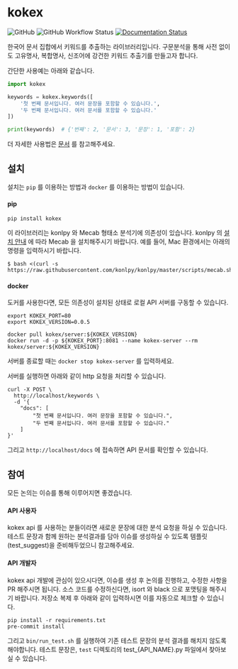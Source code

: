 # kokex

![GitHub](https://img.shields.io/github/license/jsmyung-datansoft/kokex)
![GitHub Workflow Status](https://img.shields.io/github/workflow/status/jsmyung-datansoft/kokex/Python%20package)
[![Documentation Status](https://readthedocs.org/projects/kokex/badge/?version=latest)](https://kokex.readthedocs.io/ko/latest/?badge=latest)

한국어 문서 집합에서 키워드를 추출하는 라이브러리입니다. 
구문분석을 통해 사전 없이도 고유명사, 복합명사, 신조어에 강건한 키워드 추출기를 만들고자 합니다.

간단한 사용예는 아래와 같습니다.

```python
import kokex

keywords = kokex.keywords([
    '첫 번째 문서입니다. 여러 문장을 포함할 수 있습니다.',
    '두 번째 문서입니다. 여러 문서를 포함할 수 있습니다.'
])

print(keywords)  # {'번째': 2, '문서': 3, '문장': 1, '포함': 2}
```
더 자세한 사용법은 [문서](https://kokex.readthedocs.io/) 를 참고해주세요.

## 설치
설치는 `pip` 를 이용하는 방법과 `docker` 를 이용하는 방법이 있습니다.

#### pip

`pip install kokex`

이 라이브러리는 konlpy 와 Mecab 형태소 분석기에 의존성이 있습니다. 
konlpy 의 [설치 안내](https://konlpy.org/ko/v0.5.2/install) 에 따라 Mecab 을 설치해주시기 바랍니다. 예를 들어, Mac 환경에서는 아래의 명령을 입력하시기 바랍니다.

```
$ bash <(curl -s https://raw.githubusercontent.com/konlpy/konlpy/master/scripts/mecab.sh)
```

#### docker
도커를 사용한다면, 모든 의존성이 설치된 상태로 로컬 API 서버를 구동할 수 있습니다.
```
export KOKEX_PORT=80
export KOKEX_VERSION=0.0.5

docker pull kokex/server:${KOKEX_VERSION}
docker run -d -p ${KOKEX_PORT}:8081 --name kokex-server --rm kokex/server:${KOKEX_VERSION}
```

서버를 종료할 때는 `docker stop kokex-server` 를 입력하세요.

서버를 실행하면 아래와 같이 http 요청을 처리할 수 있습니다.
```
curl -X POST \
  http://localhost/keywords \
  -d '{
	"docs": [
		"첫 번째 문서입니다. 여러 문장을 포함할 수 있습니다.", 
		"두 번째 문서입니다. 여러 문서를 포함할 수 있습니다."
	]
}'
```
그리고 `http://localhost/docs` 에 접속하면 API 문서를 확인할 수 있습니다. 

## 참여
모든 논의는 이슈를 통해 이루어지면 좋겠습니다.

#### API 사용자
kokex api 를 사용하는 분들이라면 새로운 문장에 대한 분석 요청을 하실 수 있습니다.
테스트 문장과 함께 원하는 분석결과를 담아 이슈를 생성하실 수 있도록 템플릿(test_suggest)을 준비해두었으니 참고해주세요.

#### API 개발자
kokex api 개발에 관심이 있으시다면, 이슈를 생성 후 논의를 진행하고, 수정한 사항을 PR 해주시면 됩니다.
소스 코드를 수정하신다면, isort 와 black 으로 포맷팅을 해주시기 바랍니다. 저장소 복제 후 아래와 같이 입력하시면 이를 자동으로 체크할 수 있습니다.

```
pip install -r requirements.txt
pre-commit install
```

그리고 `bin/run_test.sh` 를 실행하여 기존 테스트 문장의 분석 결과를 해치지 않도록 해야합니다.
테스트 문장은, `test` 디렉토리의 test_{API_NAME}.py 파일에서 찾아보실 수 있습니다. 